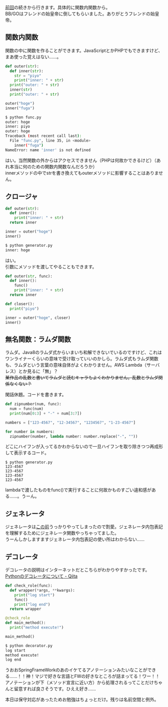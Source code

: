 [前回](https://perpouh.github.io/blog//qiita/ラスボス系後輩ヒロインAIチャットボットを作りたい・Pythonの基礎③.md)の続きから行きます。具体的に関数内関数から。  
BB/GOはフレンドの始皇帝に倒してもらいました。ありがとうフレンドの始皇帝。  
  
## 関数内関数  
  
関数の中に関数を作ることができます。JavaScriptとかPHPでもできますけど、まあ使った覚えはない……。  
  
```python
def outer(str):
  def inner(str):
    str = "piyo"
    print("inner: " + str)
  print("outer: " + str)
  inner(str)
  print("outer: " + str)

outer("hoge")
inner("fuga")
```  
  
```bash
$ python func.py 
outer: hoge
inner: piyo
outer: hoge
Traceback (most recent call last):
  File "func.py", line 35, in <module>
    inner("fuga")
NameError: name 'inner' is not defined
```  
  
はい。当然関数の外からはアクセスできません（PHPは何故かできるけど）（あれ本当に何のための関数内関数なんだろうか）  
innerメソッドの中でstrを書き換えてもouterメソッドに影響することはありません。  
  
## クロージャ  
  
```python
def outer(str):
  def inner():
    print("inner: " + str)
  return inner

inner = outer("hoge")
inner()
```  
  
```bash
$ python generator.py 
inner: hoge
```  
  
はい。  
引数にメソッドを渡してやることもできます。  
  
```python
def outer(str, func):
  def inner():
    func()
    print("inner: " + str)
  return inner

def closer():
  print("piyo")

inner = outer("hoge", closer)
inner()
```  
  
## 無名関数：ラムダ関数  
ラムダ。Java8のラムダ式からいまいち和解できないでいるのですけど、これはワンライナーくらいの意味で受け取っていいのかしら。ラムダ式もラムダ関数も、ラムダという言葉の意味自体がよくわかりません。AWS Lambda（サーバレス）とか見るに「無」？  
<del>某作品の乱数と書いてラムダと読むキャラもよくわかりません。乱数とラムダ関係なくない？</del>  
  
閑話休題。コードを書きます。  
  
```python
def zipnumber(num, func):
  num = func(num)
  print(num[0:3] + "-" + num[3:7])

numbers = ["123-4567", "12-34567", "1234567", "1-23-4567"]

for number in numbers:
  zipnumber(number, lambda number: number.replace("-", ""))
```  
  
どこにハイフンが入ってるかわからないので一旦ハイフンを取り除きつつ再成形して表示するコード。  
  
```
$ python generator.py 
123-4567
123-4567
123-4567
123-4567
```  
  
lambdaで渡したものをfunc()で実行することに何故かものすごい違和感がある……。うーん。  
  
## ジェネレータ  
ジェネレータは[この前](https://perpouh.github.io/blog//qiita/ラスボス系後輩ヒロインAIチャットボットを作りたい・Pythonの基礎③.md#%E3%82%B8%E3%82%A7%E3%83%8D%E3%83%AC%E3%83%BC%E3%82%BF%E5%86%85%E5%8C%85%E8%A1%A8%E8%A8%98)うっかりやってしまったので割愛。ジェネレータ内包表記を理解するためにジェネレータ関数やっちゃってました。  
うーんしかしますますジェネレータ内包表記の使い所はわからない……  
  
## デコレータ  
  
デコレータの説明はインターネットだとこちらがわかりやすかったです。  
[Pythonのデコレータについて - Qiita](https://qiita.com/mtb_beta/items/d257519b018b8cd0cc2e)  
  
```python
def check_role(func):
  def wrapper(*args, **kwargs):
    print("log start")
    func()
    print("log end")
  return wrapper

@check_role
def main_method():
  print("method execute!")

main_method()
```  
  
```bash
$ python decorator.py 
log start
method execute!
log end

```  
  
うおおSpringFrameWorkのあのイケてるアノテーションみたいなことができる……！！神！マジで好きな言語とFWの好きなところが詰まってる！ワー！！  
アノテーションが下（メソッド宣言に近い方）から処理されるってことだけちゃんと留意すれば良さそうです。ひええ好き……  
  
本日は保守対応があったためお勉強はちょっとだけ。残りは名前空間と例外。  
